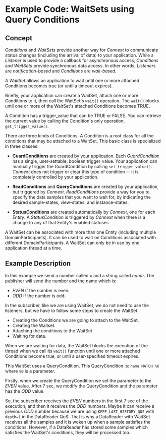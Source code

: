 # Example Code: WaitSets using Query Conditions

## Concept

*Conditions* and *WaitSets* provide another way for *Connext* to communicate
status changes (including the arrival of data) to your application. While a
*Listener* is used to provide a callback for asynchronous access, *Conditions*
and *WaitSets* provide synchronous data access. In other words, *Listeners* are
*notification-based* and *Conditions* are *wait-based*.

A *WaitSet* allows an application to wait until one or more attached Conditions
becomes true (or until a timeout expires).

Briefly, your application can create a WaitSet, attach one or more Conditions to
it, then call the WaitSet's `wait()` operation. The `wait()` blocks until one or
more of the WaitSet's attached Conditions becomes TRUE.

A Condition has a trigger_value that can be TRUE or FALSE. You can retrieve the
current value by calling the Condition's only operation, `get_trigger_value()`.

There are three kinds of Conditions. A Condition is a root class for all the
conditions that may be attached to a WaitSet. This basic class is specialized in
three classes:

-   **GuardConditions** are created by your application. Each *GuardCondition*
    has a single, user-settable, boolean trigger_value. Your application can
    manually trigger the GuardCondition by calling `set_trigger_value()`.
    *Connext* does not trigger or clear this type of condition -- it is
    completely controlled by your application.

-   **ReadConditions** and **QueryConditions** are created by your application,
    but triggered by *Connext*. *ReadConditions* provide a way for you to
    specify the data samples that you want to wait for, by indicating the
    desired sample-states, view-states, and instance-states.

-   **StatusConditions** are created automatically by *Connext*, one for each
    *Entity*. A *StatusCondition* is triggered by *Connext* when there is a
    change to any of that Entity's enabled statuses.

A WaitSet can be associated with more than one Entity (including multiple
DomainParticipants). It can be used to wait on Conditions associated with
different DomainParticipants. A WaitSet can only be in use by one application
thread at a time.

## Example Description

In this example we send a number called *x* and a string called *name*. The
publisher will send the number and the name which is:

- *EVEN* if the number is even.
- *ODD* if the number is odd.

In the subscriber, like we are using WaitSet, we do not need to use the
listeners, but we have to follow some steps to create the WaitSet.

- Creating the Conditions we are going to attach to the WaitSet.
- Creating the Waitset.
- Attaching the conditions to the WaitSet.
- Waiting for data.

When we are waiting for data, the WaitSet blocks the execution of the thread
when we call its `wait()` function until one or more attached Conditions become
true, or until a user-specified timeout expires.

This WaitSet uses a QueryCondition. This QueryCondition is: `name MATCH %0`
where `%0` is a parameter.

Firstly, when we create the QueryCondition we set the parameter to the *EVEN*
value. After 7 sec, we modify the QueryCondition and the parameter has the *ODD*
value.

So, the subscriber receives the *EVEN* numbers in the first 7 sec of the
execution, and then it receives the *ODD* numbers. Maybe it can receive a
previous *ODD* number because we are using `KEEP_LAST_HISTORY_QOS` with
`depth=1` in the DataReader QoS. That is why a DataReader with WaitSet receives
all the samples and it is woken up when a sample satisfies the conditions.
However, if a DataReader has stored some samples which satisfies the WaitSet's
conditions, they will be processed too.
